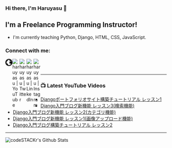 ### Hi there, I'm Haruyasu 👋

## I'm a Freelance Programming Instructor!
- I'm currently teaching Python, Django, HTML, CSS, JavaScript.

### Connect with me:

[<img align="left" alt="harusoft.net" width="22px" src="https://raw.githubusercontent.com/iconic/open-iconic/master/svg/globe.svg" />][website]
[<img align="left" alt="haruyasu | YouTube" width="22px" src="https://cdn.jsdelivr.net/npm/simple-icons@v3/icons/youtube.svg" />][youtube]
[<img align="left" alt="haruyasu | Twitter" width="22px" src="https://cdn.jsdelivr.net/npm/simple-icons@v3/icons/twitter.svg" />][twitter]
[<img align="left" alt="haruyasu | LinkedIn" width="22px" src="https://cdn.jsdelivr.net/npm/simple-icons@v3/icons/linkedin.svg" />][linkedin]
[<img align="left" alt="haruyasu | Instagram" width="22px" src="https://cdn.jsdelivr.net/npm/simple-icons@v3/icons/instagram.svg" />][instagram]

<br />
<br />

---

### 📺 Latest YouTube Videos
<!-- YOUTUBE:START -->
- [Djangoポートフォリオサイト構築チュートリアル レッスン1](https://www.youtube.com/watch?v=BxQY3D9s_Mc)
- [Django入門ブログ新機能 レッスン3(検索機能)](https://www.youtube.com/watch?v=QP-VpN6KF40)
- [Django入門ブログ新機能 レッスン2(カテゴリ機能)](https://www.youtube.com/watch?v=gMWXLCir1Qw)
- [Django入門ブログ新機能 レッスン1(画像アップロード機能)](https://www.youtube.com/watch?v=1mGna_-daCk)
- [Django入門ブログ構築チュートリアル レッスン2](https://www.youtube.com/watch?v=k16a3DJHO4k)
<!-- YOUTUBE:END -->

---

<img align="left" alt="codeSTACKr's Github Stats" src="https://github-readme-stats.vercel.app/api?username=haruyasu&show_icons=true&hide_border=true" />

[website]: https://harusoft.net/
[twitter]: https://twitter.com/hathle
[youtube]: https://www.youtube.com/channel/UCjpXqPZM1UPJoiyNVUTixqQ/
[instagram]: https://www.instagram.com/hathle/
[linkedin]: https://www.linkedin.com/in/haruyasu/
